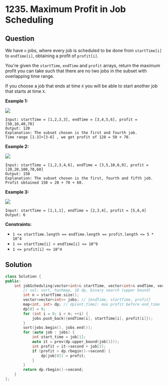 # 1235. Maximum Profit in Job Scheduling

## Question

We have `n` jobs, where every job is scheduled to be done from `startTime[i]` to `endTime[i]`, obtaining a profit of `profit[i]`.

You're given the `startTime`, `endTime` and `profit` arrays, return the maximum profit you can take such that there are no two jobs in the subset with overlapping time range.

If you choose a job that ends at time `X` you will be able to start another job that starts at time `X`.

**Example 1:**

![](https://assets.leetcode.com/uploads/2019/10/10/sample1_1584.png)

```text
Input: startTime = [1,2,3,3], endTime = [3,4,5,6], profit = [50,10,40,70]
Output: 120
Explanation: The subset chosen is the first and fourth job. 
Time range [1-3]+[3-6] , we get profit of 120 = 50 + 70.
```

**Example 2:**

![](https://assets.leetcode.com/uploads/2019/10/10/sample22_1584.png)

```text
Input: startTime = [1,2,3,4,6], endTime = [3,5,10,6,9], profit = [20,20,100,70,60]
Output: 150
Explanation: The subset chosen is the first, fourth and fifth job. 
Profit obtained 150 = 20 + 70 + 60.
```

**Example 3:**

![](https://assets.leetcode.com/uploads/2019/10/10/sample3_1584.png)

```text
Input: startTime = [1,1,1], endTime = [2,3,4], profit = [5,6,4]
Output: 6
```

**Constraints:**

* `1 <= startTime.length == endTime.length == profit.length <= 5 * 10^4`
* `1 <= startTime[i] < endTime[i] <= 10^9`
* `1 <= profit[i] <= 10^4`

## Solution

```cpp
class Solution {
public:
    int jobScheduling(vector<int>& startTime, vector<int>& endTime, vector<int>& profit) {
        // sol: sort, hashmap, 1D dp, binary search (upper bound)
        int n = startTime.size();
        vector<vector<int>> jobs; // {endTime, startTime, profit}
        map<int, int> dp; // dp[ent_time]: max profit before end_time
        dp[0] = 0;
        for (int i = 0; i < n; ++i) {
            jobs.push_back({endTime[i], startTime[i], profit[i]});
        }
        sort(jobs.begin(), jobs.end());
        for (auto job : jobs) {
            int start_time = job[1];
            auto it = prev(dp.upper_bound(job[1]));
            int profit = it->second + job[2];
            if (profit > dp.rbegin()->second) {
                dp[job[0]] = profit;
            }
        }
        return dp.rbegin()->second;
    }
};
```

